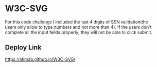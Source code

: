 # W3C-SVG

For this code challenge I included the last 4 digits of SSN validation(the users only allow to type numbers and not more than 4). If the users don't complete all the input feilds properly, they will not be able to click submit.

## Deploy Link

https://atimab.github.io/W3C-SVG/
